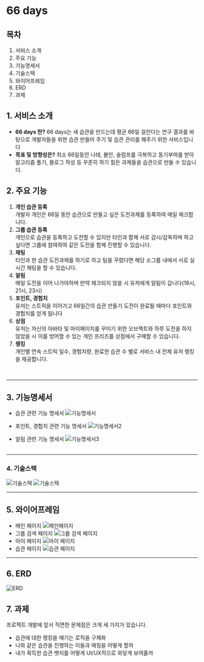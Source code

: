 # 66 days

## 목차

1. 서비스 소개
1. 주요 기능
1. 기능명세서
1. 기술스택
1. 와이어프레임
1. ERD
1. 과제

## 1. 서비스 소개

- **66 days 란?** 66 days는 새 습관을 만드는데 평균 66일 걸린다는 연구 결과를 바탕으로 개발자들을 위한 습관 만들어 주기 및 습관 관리를 해주기 위한 서비스입니다
- **목표 및 방향성은?** 최소 66일동안 나태, 불안, 슬럼프를 극복하고 동기부여를 받아 알고리즘 풀기, 블로그 작성 등 꾸준히 하기 힘든 과제들을 습관으로 만들 수 있습니다.

## 2. 주요 기능

1. **개인 습관 등록**<br>
   개발자 개인은 66일 동안 습관으로 만들고 싶은 도전과제를 등록하여 매일 체크합니다.<br>
2. **그룹 습관 등록**<br>
   개인으로 습관을 등록하고 도전할 수 있지만 타인과 함께 서로 감시/감독하며 하고 싶다면 그룹에 참여하여 같은 도전을 함께 진행할 수 있습니다.<br>
3. **채팅**<br>
   타인과 한 습관 도전과제를 하기로 하고 팀을 꾸렸다면 해당 소그룹 내에서 서로 실시간 채팅을 할 수 있습니다.<br>
4. **알림**<br>
   매일 도전을 이어 나가야하며 만약 체크되지 않을 시 유저에게 알림이 갑니다(18시, 21시, 23시)
5. **포인트, 경험치**<br>
   유저는 스트릭을 이어가고 66일간의 습관 만들기 도전이 완료될 때마다 포인트와 경험치를 얻게 됩니다<br>
6. **상점**<br>
   유저는 자신의 아바타 및 마이페이지를 꾸미기 위한 오브젝트와 하루 도전을 하지 않았을 시 이를 방어할 수 있는 개인 프리즈를 상점에서 구매할 수 있습니다. <br>
7. **랭킹**<br>
   개인별 연속 스트릭 일수, 경험치량, 완료한 습관 수 별로 서비스 내 전체 유저 랭킹을 제공합니다.

<br>

---

## 3. 기능명세서

- 습관 관련 기능 명세서
  ![기능명세서](/%EA%B8%B0%EB%8A%A5%EB%AA%85%EC%84%B8%EC%84%9C.png)
  <br>

- 포인트, 경험치 관련 기능 명세서
  ![기능명세서2](/%EA%B8%B0%EB%8A%A5%EB%AA%85%EC%84%B8%EC%84%9C2.png)

- 알림 관련 기능 명세서
  ![기능명세서3](/%EA%B8%B0%EB%8A%A5%EB%AA%85%EC%84%B8%EC%84%9C3.png)
  <br>
  <br>

---

### 4. 기술스택

![기술스택](/기술스택.png)
![기술스택](/기술스택2.png)

---

## 5. 와이어프레임

- 메인 페이지
  ![메인페이지](wkdbf1.PNG)
- 그룹 검색 페이지
  ![그룹 검색 페이지](wkdbf2.PNG)
- 마이 페이지
  ![마이 페이지](wkdbf3.PNG)
- 습관 페이지
  ![습관 페이지](wkdbf4.PNG)

---

## 6. ERD

![ERD](wkdbferd.PNG)

## 7. 과제

프로젝트 개발에 앞서 직면한 문제점은 크게 세 가지가 있습니다.

- 습관에 대한 랭킹을 매기는 로직을 구체화
- 나와 같은 습관을 진행하는 이들과 매칭을 어떻게 할까
- 내가 획득한 습관 뱃지를 어떻게 UI/UX적으로 와닿게 보여줄까
